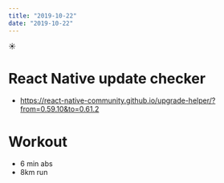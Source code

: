 ```yaml
---
title: "2019-10-22"
date: "2019-10-22"
---
```


☀️

# React Native update checker

- https://react-native-community.github.io/upgrade-helper/?from=0.59.10&to=0.61.2

# Workout

- 6 min abs
- 8km run
